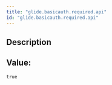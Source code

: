 ```yaml
---
title: "glide.basicauth.required.api"
id: "glide.basicauth.required.api"
---
```

## Description



## Value: 
```
true
```